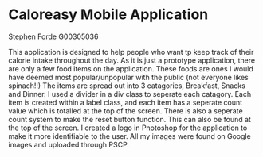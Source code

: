 # Caloreasy Mobile Application

Stephen Forde G00305036

This application is designed to help people who want tp keep track of their calorie intake throughout the day.
As it is just a prototype application, there are only a few food items on the application.
These foods are ones I would have deemed most popular/unpopular with the public (not everyone likes spinach!!)
The items are spread out into 3 catagories, Breakfast, Snacks and Dinner.
I used a divider in a div class to seperate each catagory.
Each item is created within a label class, and each item has a seperate count value which is totalled at the top of the screen.
There is also a seperate count system to make the reset button function. This can also be found at the top of the screen.
I created a logo in Photoshop for the application to make it more identifiable to the user.
All my images were found on Google images and uploaded through PSCP. 





